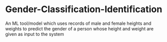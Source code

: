 # Gender-Classification-Identification
An ML tool/model which uses records of male and female heights and weights to predict the gender of a person whose height and weight are given as input to the system
